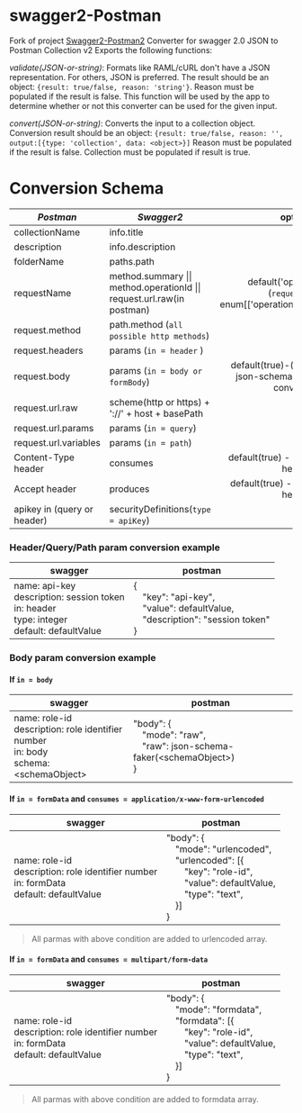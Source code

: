 # swagger2-Postman
Fork of project [Swagger2-Postman2](https://github.com/postmanlabs/swagger2-postman2)
Converter for swagger 2.0 JSON to Postman Collection v2
Exports the following functions:

*<ValidationResult> validate(JSON-or-string)*: Formats like RAML/cURL don't have a JSON representation. For others, JSON is preferred. The result should be an object: `{result: true/false, reason: 'string'}`. Reason must be populated if the result is false. This function will be used by the app to determine whether or not this converter can be used for the given input.

*<Conversion result> convert(JSON-or-string)*: Converts the input to a collection object. Conversion result should be an object: `{result: true/false, reason: '', output:[{type: 'collection', data: <object>}]` Reason must be populated if the result is false. Collection must be populated if result is true.

# Conversion Schema
| *Postman* | *Swagger2* | options | examples |
| --- | --- | :---: | :---: |
| collectionName | info.title | - | - |
| description | info.description | - | - |
| folderName | paths.path | - | - |
| requestName| method.summary \|\| method.operationId \|\| request.url.raw(in postman) | default('operationId') -(`requestName`) enum[['operationId','summary','url'] | - |
| request.method | path.method (`all possible http methods`) | - | - |
| request.headers | params (`in = header` ) | - |<a href="#header/path/query_example">here</a>|
| request.body | params (`in = body or formBody`) | default(true)-(`schemaFaker`)use json-schema-faker for body conversion | <a href="#body_example">here</a> |
| request.url.raw | scheme(http or https) + '://' + host + basePath | - | - |
| request.url.params | params (`in = query`)| - | <a href="#header/path/query_example">here</a> |
| request.url.variables | params (`in = path`) | - | <a href="#header/path/query_example">here</a> |
| Content-Type header | consumes | default(true) - add consumes to header | - |
| Accept header | produces | default(true) - add produces to header | - |
| apikey in (query or header) | securityDefinitions(`type = apiKey`) | - | - |

### <a name="header/path/query_example"></a>Header/Query/Path param conversion example
| swagger | postman |
| --- | --- |
| name: api-key	<br/>description: session token<br/>in: header<br/>type: integer<br/>default: defaultValue |{<br/>&emsp;"key": "api-key",<br/>&emsp;"value": defaultValue,<br/>&emsp;"description": "session token"<br>}|
### <a name="body_example"></a> Body param conversion example
#### If `in = body`
| swagger | postman |
| --- | --- |
|name: role-id<br/>description: role identifier number<br/>in: body<br/>schema: \<schemaObject\>|"body": {<br/>&emsp;"mode": "raw",<br/>&emsp;"raw": json-schema-faker(\<schemaObject\>)<br/>}|
#### If `in = formData` and `consumes = application/x-www-form-urlencoded` 
| swagger | postman |
| --- | --- |
|name: role-id<br/>description: role identifier number<br/>in: formData<br/>default: defaultValue|"body": {<br/>&emsp;"mode": "urlencoded",<br/>&emsp;"urlencoded": [{<br/>&emsp;&emsp;"key": "role-id",<br/>&emsp;&emsp;"value": defaultValue,<br>&emsp;&emsp;"type": "text",<br>&emsp;}]<br/>}|
> All parmas with above condition are added to urlencoded array.<br>
#### If `in = formData` and `consumes = multipart/form-data` 
| swagger | postman |
| --- | --- |
|name: role-id<br/>description: role identifier number<br/>in: formData<br/>default: defaultValue|"body": {<br/>&emsp;"mode": "formdata",<br/>&emsp;"formdata": [{<br/>&emsp;&emsp;"key": "role-id",<br/>&emsp;&emsp;"value": defaultValue,<br>&emsp;&emsp;"type": "text",<br>&emsp;}]<br/>}|
> All parmas with above condition are added to formdata array.
